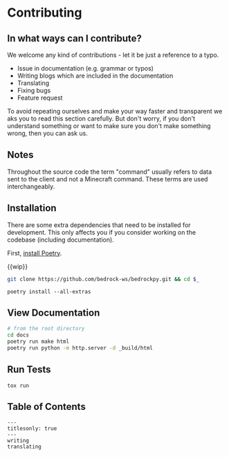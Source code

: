 # Contributing

## In what ways can I contribute?

<!-- Maybe move this part into a CODE_OF_CONDUCT.md file and `include` it in the future -->

We welcome any kind of contributions - let it be just a reference to a typo.

- Issue in documentation (e.g. grammar or typos)
- Writing blogs which are included in the documentation
- Translating
- Fixing bugs
- Feature request

To avoid repeating ourselves and make your way faster and transparent we aks you to
read this section carefully. But don't worry, if you don't understand something or
want to make sure you don't make something wrong, then you can ask us.


## Notes

Throughout the source code the term "command" usually refers to data sent
to the client and not a Minecraft command. These terms are used interchangeably.


## Installation

There are some extra dependencies that need to be installed for
development. This only affects you if you consider working on the
codebase (including documentation).

First, [install Poetry](https://python-poetry.org/docs/#installation).

{{wip}}

```bash
git clone https://github.com/bedrock-ws/bedrockpy.git && cd $_
```

```console
poetry install --all-extras
```


## View Documentation

```bash
# from the root directory
cd docs
poetry run make html
poetry run python -m http.server -d _build/html
```

## Run Tests

```console
tox run
```


## Table of Contents

```{toctree}
---
titlesonly: true
---
writing
translating
```
